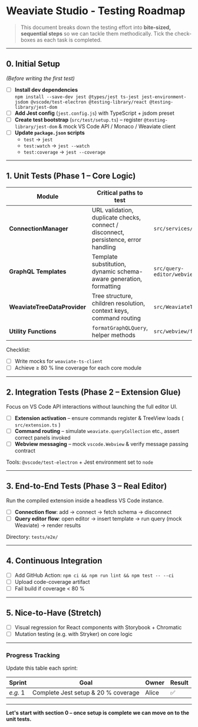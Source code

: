 # Weaviate Studio ‑ Testing Roadmap

> This document breaks down the testing effort into **bite-sized, sequential steps** so we can tackle them methodically.  Tick the check-boxes as each task is completed.

---

## 0. Initial Setup  
*(Before writing the first test)*

- [ ] **Install dev dependencies**  
  `npm install --save-dev jest @types/jest ts-jest jest-environment-jsdom @vscode/test-electron @testing-library/react @testing-library/jest-dom`
- [ ] **Add Jest config** (`jest.config.js`) with TypeScript + jsdom preset
- [ ] **Create test bootstrap** (`src/test/setup.ts`) – register `@testing-library/jest-dom` & mock VS Code API / Monaco / Weaviate client
- [ ] **Update `package.json` scripts**  
  - `test` → `jest`  
  - `test:watch` → `jest --watch`  
  - `test:coverage` → `jest --coverage`

---

## 1. Unit Tests (Phase 1 – Core Logic)

| Module | Critical paths to test | File | Status |
| ------ | ---------------------- | ---- | ------ |
| **ConnectionManager** | URL validation, duplicate checks, connect / disconnect, persistence, error handling | `src/services/ConnectionManager.ts` | [ ] |
| **GraphQL Templates** | Template substitution, dynamic schema-aware generation, formatting | `src/query-editor/webview/graphqlTemplates.ts` | [ ] |
| **WeaviateTreeDataProvider** | Tree structure, children resolution, context keys, command routing | `src/WeaviateTreeDataProvider.ts` | [ ] |
| **Utility Functions** | `formatGraphQLQuery`, helper methods | `src/webview/formatGraphQL.ts` | [ ] |

Checklist:
- [ ] Write mocks for `weaviate-ts-client`
- [ ] Achieve ≥ 80 % line coverage for each core module

---

## 2. Integration Tests (Phase 2 – Extension Glue)

Focus on VS Code API interactions without launching the full editor UI.

- [ ] **Extension activation** – ensure commands register & TreeView loads ( `src/extension.ts` )
- [ ] **Command routing** – simulate `weaviate.queryCollection` etc., assert correct panels invoked
- [ ] **Webview messaging** – mock `vscode.Webview` & verify message passing contract

Tools: `@vscode/test-electron` + Jest environment set to `node`

---

## 3. End-to-End Tests (Phase 3 – Real Editor)

Run the compiled extension inside a headless VS Code instance.

- [ ] **Connection flow**: add → connect → fetch schema → disconnect
- [ ] **Query editor flow**: open editor → insert template → run query (mock Weaviate) → render results

Directory: `tests/e2e/`

---

## 4. Continuous Integration

- [ ] Add GitHub Action: `npm ci && npm run lint && npm test -- --ci`
- [ ] Upload code-coverage artifact
- [ ] Fail build if coverage < 80 %

---

## 5. Nice-to-Have (Stretch)

- [ ] Visual regression for React components with Storybook + Chromatic
- [ ] Mutation testing (e.g. with Stryker) on core logic

---

### Progress Tracking
Update this table each sprint:

| Sprint | Goal | Owner | Result |
| ------ | ---- | ----- | ------ |
| _e.g._ 1 | Complete Jest setup & 20 % coverage | Alice |  ✅ |

---

**Let's start with section 0 – once setup is complete we can move on to the unit tests.** 